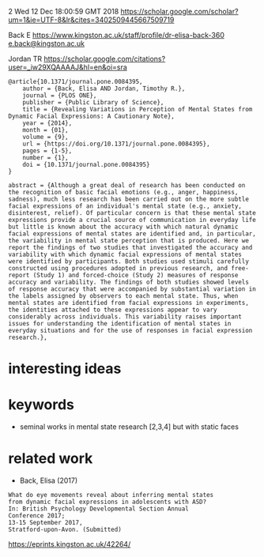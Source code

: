 2
Wed 12 Dec 18:00:59 GMT 2018
https://scholar.google.com/scholar?um=1&ie=UTF-8&lr&cites=3402509445667509719


Back E
https://www.kingston.ac.uk/staff/profile/dr-elisa-back-360  
e.back@kingston.ac.uk   


Jordan TR
https://scholar.google.com/citations?user=_iw29XQAAAAJ&hl=en&oi=sra



```
@article{10.1371/journal.pone.0084395,
    author = {Back, Elisa AND Jordan, Timothy R.},
    journal = {PLOS ONE},
    publisher = {Public Library of Science},
    title = {Revealing Variations in Perception of Mental States from Dynamic Facial Expressions: A Cautionary Note},
    year = {2014},
    month = {01},
    volume = {9},
    url = {https://doi.org/10.1371/journal.pone.0084395},
    pages = {1-5},
    number = {1},
    doi = {10.1371/journal.pone.0084395}
}
```




    abstract = {Although a great deal of research has been conducted on the recognition of basic facial emotions (e.g., anger, happiness, sadness), much less research has been carried out on the more subtle facial expressions of an individual's mental state (e.g., anxiety, disinterest, relief). Of particular concern is that these mental state expressions provide a crucial source of communication in everyday life but little is known about the accuracy with which natural dynamic facial expressions of mental states are identified and, in particular, the variability in mental state perception that is produced. Here we report the findings of two studies that investigated the accuracy and variability with which dynamic facial expressions of mental states were identified by participants. Both studies used stimuli carefully constructed using procedures adopted in previous research, and free-report (Study 1) and forced-choice (Study 2) measures of response accuracy and variability. The findings of both studies showed levels of response accuracy that were accompanied by substantial variation in the labels assigned by observers to each mental state. Thus, when mental states are identified from facial expressions in experiments, the identities attached to these expressions appear to vary considerably across individuals. This variability raises important issues for understanding the identification of mental states in everyday situations and for the use of responses in facial expression research.},




# interesting ideas






# keywords

* seminal works in mental state research [2,3,4]
        but with static faces




# related work

* Back, Elisa (2017)
```
What do eye movements reveal about inferring mental states
from dynamic facial expressions in adolescents with ASD?
In: British Psychology Developmental Section Annual
Conference 2017;
13-15 September 2017,
Stratford-upon-Avon. (Submitted)
```

https://eprints.kingston.ac.uk/42264/

